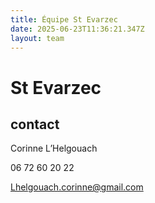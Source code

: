 ```yaml
---
title: Équipe St Evarzec 
date: 2025-06-23T11:36:21.347Z
layout: team
---
```


# St Evarzec 



## contact 

Corinne L’Helgouach

06 72 60 20 22

Lhelgouach.corinne@gmail.com

